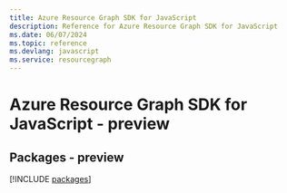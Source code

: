 ```yaml
---
title: Azure Resource Graph SDK for JavaScript
description: Reference for Azure Resource Graph SDK for JavaScript
ms.date: 06/07/2024
ms.topic: reference
ms.devlang: javascript
ms.service: resourcegraph
---
```

# Azure Resource Graph SDK for JavaScript - preview
## Packages - preview
[!INCLUDE [packages](resource-graph-index.md)]
